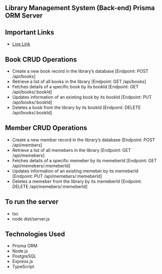 ## Library Management System (Back-end) Prisma ORM Server

## Important Links

- [Live Link]()

## Book CRUD Operations
- Create a new book record in the library’s database [Endpoint: POST /api/books]
- Retrieve a list of all books in the library [Endpoint: GET /api/books]
- Fetches details of a specific book by its bookId [Endpoint: GET /api/books/:bookId]
- Updates information of an existing book by its bookId [Endpoint: PUT /api/books/:bookId]
- Deletes a book from the library by its bookId [Endpoint: DELETE /api/books/:bookId]

## Member CRUD Operations
- Create a new member record in the library’s database [Endpoint: POST /api/members]
- Retrieve a list of all memebers in the library [Endpoint: GET /api/memebers]
- Fetches details of a specific memeber by its memeberId [Endpoint: GET /api/memebers/:memeberId]
- Updates information of an existing memeber by its memeberId [Endpoint: PUT /api/memebers/:memeberId]
- Deletes a memeber from the library by its memeberId [Endpoint: DELETE /api/memebers/:memeberId]

## To run the server
- tsc
- node dist/server.js

## Technologies Used
- Prisma ORM
- Node.js
- PostgreSQL
- Express.js
- TypeScript